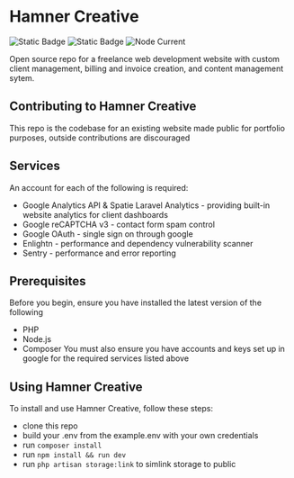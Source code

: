 # Hamner Creative
![Static Badge](https://img.shields.io/badge/Laravel-%5E10.32.1-orange)
![Static Badge](https://img.shields.io/badge/PHP-%5E8.1-blue)
![Node Current](https://img.shields.io/node/v/:packageName)

Open source repo for a freelance web development website with custom client management, billing and invoice creation, and content management sytem.

## Contributing to Hamner Creative
This repo is the codebase for an existing website made public for portfolio purposes, outside contributions are discouraged

## Services 
An account for each of the following is required:
* Google Analytics API & Spatie Laravel Analytics - providing built-in website analytics for client dashboards
* Google reCAPTCHA v3 - contact form spam control
* Google OAuth - single sign on through google
* Enlightn - performance and dependency vulnerability scanner
* Sentry - performance and error reporting

## Prerequisites
Before you begin, ensure you have installed the latest version of the following
* PHP
* Node.js
* Composer
You must also ensure you have accounts and keys set up in google for the required services listed above

## Using Hamner Creative
To install and use Hamner Creative, follow these steps:
* clone this repo
* build your .env from the example.env with your own credentials
* run `composer install` 
* run `npm install && run dev`
* run `php artisan storage:link` to simlink storage to public
 

	
